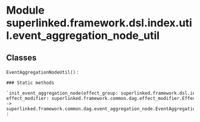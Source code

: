 Module superlinked.framework.dsl.index.util.event_aggregation_node_util
=======================================================================

Classes
-------

`EventAggregationNodeUtil()`
:   

    ### Static methods

    `init_event_aggregation_node(effect_group: superlinked.framework.dsl.index.util.event_aggregation_effect_group.EventAggregationEffectGroup[~AggregationInputT, ~EmbeddingInputT], effect_modifier: superlinked.framework.common.dag.effect_modifier.EffectModifier) ‑> superlinked.framework.common.dag.event_aggregation_node.EventAggregationNode[~AggregationInputT, ~EmbeddingInputT]`
    :